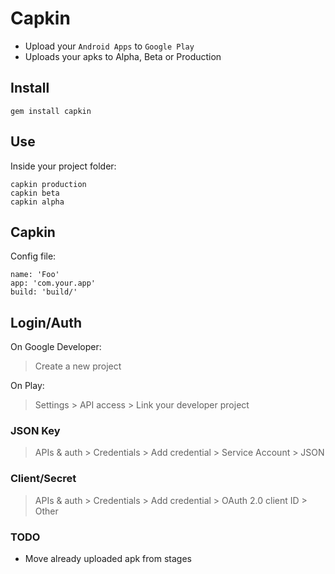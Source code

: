 Capkin
======


* Upload your `Android Apps`  to `Google Play`
* Uploads your apks to Alpha, Beta or Production


## Install


    gem install capkin


## Use

Inside your project folder:


```
capkin production
capkin beta
capkin alpha
```


## Capkin

Config file:

```
name: 'Foo'
app: 'com.your.app'
build: 'build/'
```


## Login/Auth

On Google Developer:

> Create a new project

On Play:

> Settings > API access > Link your developer project


### JSON Key

> APIs & auth > Credentials > Add credential > Service Account > JSON


### Client/Secret

> APIs & auth > Credentials > Add credential > OAuth 2.0 client ID > Other


### TODO

* Move already uploaded apk from stages
